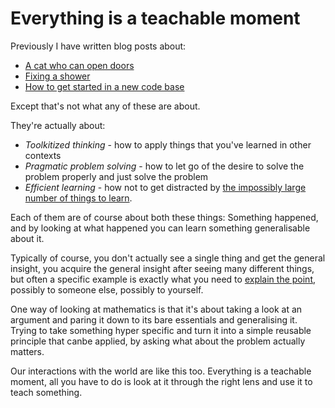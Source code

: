 # Everything is a teachable moment

Previously I have written blog posts about:

* [A cat who can open doors](https://www.drmaciver.com/2017/02/thinking-through-the-implications/)
* [Fixing a shower](https://notebook.drmaciver.com/posts/2020-03-26-09:48.html)
* [How to get started in a new code base](https://www.drmaciver.com/2013/08/how-did-you-get-started-so-quickly/)

Except that's not what any of these are about.

They're actually about:

* *Toolkitized thinking* - how to apply things that you've learned in other contexts
* *Pragmatic problem solving* - how to let go of the desire to solve the problem properly and just solve the problem
* *Efficient learning* - how not to get distracted by [the impossibly large number of things to learn](https://notebook.drmaciver.com/posts/2020-03-22-18:01.html).

Each of them are of course about both these things: Something happened, and by looking at what happened you can learn something generalisable about it.

Typically of course, you don't actually see a single thing and get the general insight, you acquire the general insight after seeing many different things, but often a specific example is exactly what you need to [explain the point](https://www.drmaciver.com/2018/10/how-to-explain-anything-to-anyone/), possibly to someone else, possibly to yourself.

One way of looking at mathematics is that it's about taking a look at an argument and paring it down to its bare essentials and generalising it. Trying to take something hyper specific and turn it into a simple reusable principle that canbe applied, by asking what about the problem actually matters.

Our interactions with the world are like this too. Everything is a teachable moment, all you have to do is look at it through the right lens and use it to teach something.
